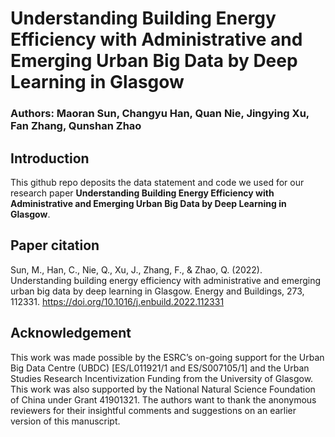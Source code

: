 # Understanding Building Energy Efficiency with Administrative and Emerging Urban Big Data by Deep Learning in Glasgow

### Authors: Maoran Sun, Changyu Han, Quan Nie, Jingying Xu, Fan Zhang, Qunshan Zhao

## Introduction

This github repo deposits the data statement and code we used for our research paper **Understanding Building Energy Efficiency with Administrative and Emerging Urban Big Data by Deep Learning in Glasgow**. 

## Paper citation

Sun, M., Han, C., Nie, Q., Xu, J., Zhang, F., & Zhao, Q. (2022). Understanding building energy efficiency with administrative and emerging urban big data by deep learning in Glasgow. Energy and Buildings, 273, 112331. https://doi.org/10.1016/j.enbuild.2022.112331

## Acknowledgement

This work was made possible by the ESRC’s on-going support for the Urban Big Data Centre (UBDC) [ES/L011921/1 and ES/S007105/1] and the Urban Studies Research Incentivization Funding from the University of Glasgow. This work was also supported by the National Natural Science Foundation of China under Grant 41901321. The authors want to thank the anonymous reviewers for their insightful comments and suggestions on an earlier version of this manuscript.




